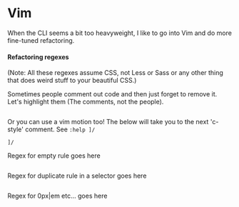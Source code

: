 # Vim

When the CLI seems a bit too heavyweight, I like to go into Vim and do more fine-tuned refactoring.

#### Refactoring regexes

(Note: All these regexes assume CSS, not Less or Sass or any other thing that does weird stuff to your beautiful CSS.)


Sometimes people comment out code and then just forget to remove it.
Let's highlight them (The comments, not the people).
```

```

Or you can use a vim motion too!
The below will take you to the next 'c-style' comment.
See `:help ]/`
```
]/
```

Regex for empty rule goes here
```

```

Regex for duplicate rule in a selector goes here    
```

```

Regex for 0px|em etc... goes here   
```

```
